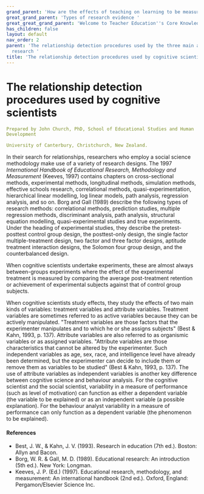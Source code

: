 ```yaml
---
grand_parent: 'How are the effects of teaching on learning to be measured? '
great_grand_parent: 'Types of research evidence '
great_great_grand_parent: 'Welcome to Teacher Education''s Core Knowledge and Skills.'
has_children: false
layout: default
nav_order: 2
parent: 'The relationship detection procedures used by the three main approaches to
  research '
title: 'The relationship detection procedures used by cognitive scientists '
---
```

# The relationship detection procedures used by cognitive scientists


```yaml
Prepared by John Church, PhD, School of Educational Studies and Human
Development

University of Canterbury, Christchurch, New Zealand.
```


In their search for relationships, researchers who employ a social
science methodology make use of a variety of research designs. The 1997
*International Handbook of Educational Research, Methodology and
Measurement* (Keeves, 1997) contains chapters on cross-sectional
methods, experimental methods, longitudinal methods, simulation methods,
effective schools research, correlational methods,
quasi-experimentation, hierarchical linear modelling, log linear models,
path analysis, regression analysis, and so on. Borg and Gall (1989)
describe the following types of research methods: correlational methods,
prediction studies, multiple regression methods, discriminant analysis,
path analysis, structural equation modelling, quasi-experimental studies
and true experiments. Under the heading of experimental studies, they
describe the pretest-posttest control group design, the posttest-only
design, the single factor multiple-treatment design, two factor and
three factor designs, aptitude treatment interaction designs, the
Solomon four group design, and the counterbalanced design.

When cognitive scientists undertake experiments, these are almost always
between-groups experiments where the effect of the experimental
treatment is measured by comparing the average post-treatment retention
or achievement of experimental subjects against that of control group
subjects.

When cognitive scientists study effects, they study the effects of two
main kinds of variables: treatment variables and attribute variables.
Treatment variables are sometimes referred to as active variables
because they can be actively manipulated. "Treatment variables are those
factors that the experimenter manipulates and to which he or she assigns
subjects" (Best & Kahn, 1993, p. 137). Attribute variables are also
referred to as organismic variables or as assigned variables. "Attribute
variables are those characteristics that cannot be altered by the
experimenter. Such independent variables as age, sex, race, and
intelligence level have already been determined, but the experimenter
can decide to include them or remove them as variables to be studied"
(Best & Kahn, 1993, p. 137). The use of attribute variables as
independent variables is another key difference between cognitive
science and behaviour analysis. For the cognitive scientist and the
social scientist, variability in a measure of performance (such as level
of motivation) can function as either a dependent variable (the variable
to be explained) or as an independent variable (a possible explanation).
For the behaviour analyst variability in a measure of performance can
only function as a dependent variable (the phenomenon to be explained).


#### References

-   Best, J. W., & Kahn, J. V. (1993). Research in education (7th ed.).
    Boston: Allyn and Bacon.
-   Borg, W. R. & Gall, M. D. (1989). Educational research: An
    introduction (5th ed.). New York: Longman.
-   Keeves, J. P. (Ed.) (1997). Educational research, methodology, and
    measurement: An international handbook (2nd ed.). Oxford, England:
    Pergamon/Elsevier Science Inc.
